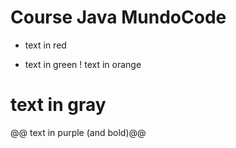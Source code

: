 # Course Java MundoCode
- text in red
+ text in green
! text in orange
# text in gray
@@ text in purple (and bold)@@
